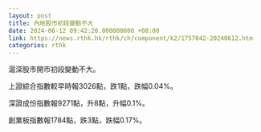 ```yaml
---
layout: post
title: 內地股市初段變動不大
date: 2024-06-12 09:42:20.000000000 +08:00
link: https://news.rthk.hk/rthk/ch/component/k2/1757042-20240612.htm
categories: rthk
---
```


滬深股市開市初段變動不大。

上證綜合指數較早時報3026點，跌1點，跌幅0.04%。

深證成份指數報9271點，升8點，升幅0.1%。

創業板指數報1784點，跌3點，跌幅0.17%。
